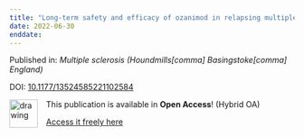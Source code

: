 ```yaml
---
title: "Long-term safety and efficacy of ozanimod in relapsing multiple sclerosis: Up to 5 years of follow-up in the DAYBREAK open-label extension trial."
date: 2022-06-30
enddate:
---
```


Published in: *Multiple sclerosis (Houndmills[comma] Basingstoke[comma] England)*

DOI: [10.1177/13524585221102584](https://doi.org/10.1177/13524585221102584)

<img src="https://upload.wikimedia.org/wikipedia/commons/thumb/7/77/Open_Access_logo_PLoS_transparent.svg/800px-Open_Access_logo_PLoS_transparent.svg.png" alt="drawing" width="50" align="left"/> &nbsp;&nbsp;&nbsp;This publication is available in **Open Access**! (Hybrid OA)

&nbsp;&nbsp;&nbsp;[Access it freely here](https://journals.sagepub.com/doi/pdf/10.1177/13524585221102584
)


